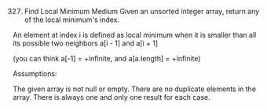 327. Find Local Minimum
Medium
Given an unsorted integer array, return any of the local minimum's index.

An element at index i is defined as local minimum when it is smaller than all its possible two neighbors a[i - 1] and a[i + 1]

(you can think a[-1] = +infinite, and a[a.length] = +infinite)

Assumptions:

The given array is not null or empty.
There are no duplicate elements in the array.
There is always one and only one result for each case.
